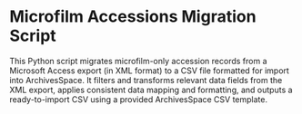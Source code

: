 # Microfilm Accessions Migration Script
This Python script migrates microfilm-only accession records from a Microsoft Access export (in XML format) to a CSV file formatted for import into ArchivesSpace.
It filters and transforms relevant data fields from the XML export, applies consistent data mapping and formatting, and outputs a ready-to-import CSV using a provided ArchivesSpace CSV template.

